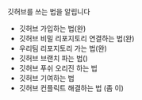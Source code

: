 깃허브를 쓰는 법을 알립니다

- 깃허브 가입하는 법(완)
- 깃허브 비밀 리포지토리 연결하는 법(완)
- 우리팀 리포지토리 가는 법(완)
- 깃허브 브랜치 파는 법()
- 깃허브 푸쉬 오리진 하는 법
- 깃허브 기여하는 법
- 깃허브 컨플릭트 해결하는 법 (좀 이)